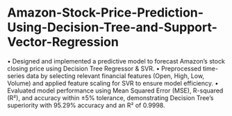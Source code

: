 # Amazon-Stock-Price-Prediction-Using-Decision-Tree-and-Support-Vector-Regression
• Designed and implemented a predictive model to forecast Amazon’s stock closing price using Decision Tree Regressor & SVR.
• Preprocessed time-series data by selecting relevant financial features (Open, High, Low, Volume) and applied feature scaling
for SVR to ensure model efficiency.
• Evaluated model performance using Mean Squared Error (MSE), R-squared (R²), and accuracy within ±5% tolerance,
demonstrating Decision Tree’s superiority with 95.29% accuracy and an R² of 0.9998.
